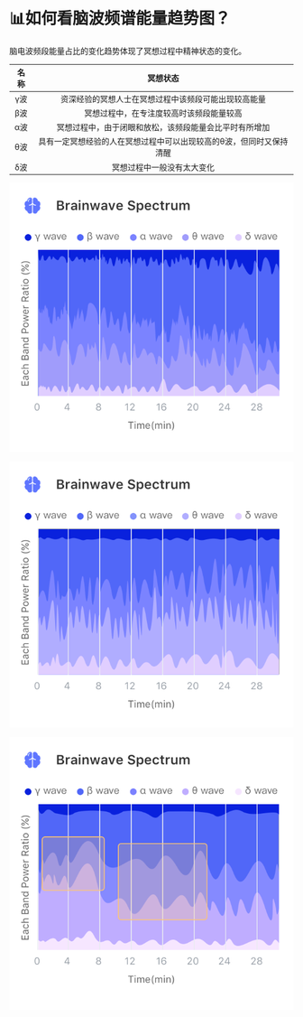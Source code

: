 
# 📊如何看脑波频谱能量趋势图？

脑电波频段能量占比的变化趋势体现了冥想过程中精神状态的变化。

| 名称 | 冥想状态 |
| :---: | :---: |
| γ波 | 资深经验的冥想人士在冥想过程中该频段可能出现较高能量 |
| β波 | 冥想过程中，在专注度较高时该频段能量较高 |
| α波 | 冥想过程中，由于闭眼和放松，该频段能量会比平时有所增加 |
| θ波 | 具有一定冥想经验的人在冥想过程中可以出现较高的θ波，但同时又保持清醒 |
| δ波 | 冥想过程中一般没有太大变化 |

![专注状态下的脑电波能量比例（该被试β波比例较高，β波比例不断增加）](media/%E4%B8%93%E6%B3%A8%E7%8A%B6%E6%80%81%E4%B8%8B%E7%9A%84%E8%84%91%E7%94%B5%E6%B3%A2%E8%83%BD%E9%87%8F%E6%AF%94%E4%BE%8B%EF%BC%88%E8%AF%A5%E8%A2%AB%E8%AF%95%CE%B2%E6%B3%A2%E6%AF%94%E4%BE%8B%E8%BE%83%E9%AB%98%EF%BC%8C%E4%B8%BB%E8%A6%81%E4%BD%93%E7%8E%B0%E8%B6%8B%E5%8A%BF%EF%BC%8C%CE%B2%E6%B3%A2%E6%AF%94%E4%BE%8B%E5%A2%9E%E5%8A%A0%EF%BC%89.png)


![放松状态下的脑电波能量比例（该被试5年冥想经验，θ波比例较高，θ波比例不断增加）](media/%E6%94%BE%E6%9D%BE%E7%8A%B6%E6%80%81%E4%B8%8B%E7%9A%84%E8%84%91%E7%94%B5%E6%B3%A2%E8%83%BD%E9%87%8F%E6%AF%94%E4%BE%8B%EF%BC%88%E8%AF%A5%E8%A2%AB%E8%AF%955%E5%B9%B4%E5%86%A5%E6%83%B3%E7%BB%8F%E9%AA%8C%EF%BC%8C%CE%B8%E6%B3%A2%E6%AF%94%E4%BE%8B%E8%BE%83%E9%AB%98%EF%BC%8C%CE%B8%E6%B3%A2%E6%AF%94%E4%BE%8B%E4%B8%8D%E6%96%AD%E5%A2%9E%E5%8A%A0%EF%BC%89.png)


![冥想中脑电波能量比例随状态的变化（冥想前α波较低，进入冥想状态后α波增加）](media/%E5%86%A5%E6%83%B3%E4%B8%AD%E8%84%91%E7%94%B5%E6%B3%A2%E8%83%BD%E9%87%8F%E6%AF%94%E4%BE%8B%E9%9A%8F%E7%8A%B6%E6%80%81%E7%9A%84%E5%8F%98%E5%8C%96%EF%BC%88%E5%86%A5%E6%83%B3%E5%89%8D%CE%B1%E6%B3%A2%E8%BE%83%E4%BD%8E%EF%BC%8C%E8%BF%9B%E5%85%A5%E5%86%A5%E6%83%B3%E7%8A%B6%E6%80%81%E5%90%8E%CE%B1%E6%B3%A2%E5%A2%9E%E5%8A%A0%EF%BC%89.png)

